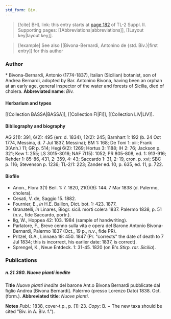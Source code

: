 ```yaml
---
std_form: Biv.
---
```


> [!cite] BHL link: this entry starts at [page 182](https://www.biodiversitylibrary.org/page/33265379) of TL-2 Suppl. II.
> Supporting pages: [[Abbreviations|abbreviations]], [[Layout key|layout key]].

> [!example] See also [[Bivona-Bernardi, Antonino de {std. Biv.}|first entry]] for this author

### Author

\* Bivona-Bernardi, Antonio (1774-1837), Italian (Sicilian) botanist, son of Andrea Bernardi, adopted by Bar. Antonino Bivona, having been an orphan at an early age, general inspector of the water and forests of Sicilia, died of cholera. 
**Abbreviated name**: *Biv.*

#### Herbarium and types

[[Collection BASSA|BASSA]], [[Collection FI|FI]], [[Collection LIV|LIV]].

#### Bibliography and biography

AG 2(1): 391, 6(2): 495 (err. d. 1834), 12(2): 245; Barnhart 1: 192 (b. 24 Oct 1774, Messina, d. 7 Jul 1837, Messina); BM 1: 168; De Toni 1: xiii; Frank 3(Anh.) 11; GR p. 514; Hegi 6(2): 1269; Hortus 3: 1188; IH 2: 76; Jackson p. 321; Kew 1: 255; LS 3015-3016; NAF 7(15): 1052; PR 805-808, ed. 1: 913-916; Rehder 1: 85-86, 431, 2: 359, 4: 43; Saccardo 1: 31, 2: 19, cron. p. xvi; SBC p. 116; Stevenson p. 1236; TL-2/1: 223; Zander ed. 10, p. 635, ed. 11, p. 722.

#### Biofile

- Anon., Flora 3(1) Beil. 1: 7. 1820, 21(1)(9): 144. 7 Mar 1838 (d. Palermo, cholera).
- Cesati, V. de, Saggio 15. 1882.
- Fournier, E., *in* H.E. Baillon, Dict. bot. 1: 423. 1877.
- Granatelli, *in* Linares, Biogr. sicil. morti colera 1837. Palermo 1838, p. 51 (n.v., fide Saccardo, portr.).
- Ilg, W., Hoppea 42: 103. 1984 (sample of handwriting).
- Parlatore, F., Breve cenno sulla vita e opera del Barone Antonio Bivona-Bernardi, Palermo 1837 (Oct., 19 p., n.v., fide PR).
- Pritzel, G.A., Linnaea 19: 450. 1847 (Pr. "corrects" the date of death to 7 Jul 1834; this is incorrect, his earlier date: 1837, is correct).
- Sprengel, K., Neue Entdeck. 1: 31-45. 1820 (on B's *Stirp. rar. Sicilia*).

### Publications

##### n.21.380. Nuove pianti inedite

**Title**
*Nuove pianti inedite* del barone Ant.o Bivona Bernardi pubblicate dal figlio Andrea \[Bivona Bernardi\]. Palermo (presso Lorenzo Dato) 1838. Oct. (form.).
**Abbreviated title**: *Nuove pianti*.

**Notes**
*Publ*.: 1838, cover-t.p., p. \[1\]-23. *Copy*: B. − The new taxa should be cited "Biv. in A. Biv. f.").

